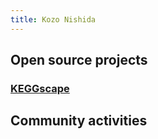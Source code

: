 ```yaml
---
title: Kozo Nishida
---
```


## Open source projects

### [KEGGscape](http://apps.cytoscape.org/apps/keggscape)

## Community activities

